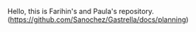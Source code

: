 Hello, this is Farihin's and Paula's repository. 
(https://github.com/Sanochez/Gastrella/docs/planning)
